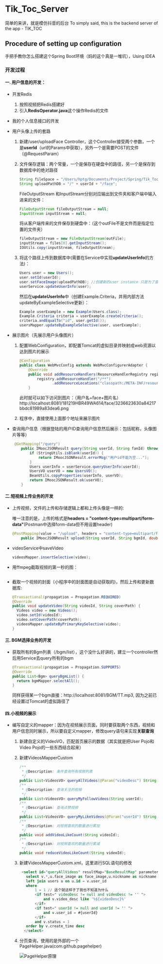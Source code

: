 # Tik_Toc_Server
简单的来讲，就是模仿抖音的后台
To simply said, this is the backend server of the app - TIK_TOC

## Procedure of setting up configuration 
手把手教你怎么搭建这个Spring Boot环境（妈的这个真是一堆坑），Using IDEA

### 开发过程

#### 一. 用户信息的开发：

* 开发Redis
  1. 按照视频把Redis搭建好
  2. 引入**RedisOperator.java**这个操作Redis的文件

* 我的个人信息接口的开发

* 用户头像上传的套路

  1. 新建/user/uploadFace Controller，这个Controller接受两个参数，一个是**userId**（url的Params中获取），另外一个是需要POST的文件（@RequestParam）

  2. 文件保存逻辑：两个常量，一个是保存在硬盘中的路径，另一个是保存到数据库中的绝对路径

     ```java
     String fileSpace = "/Users/hptg/Documents/Project/Spring/Tik_Toc/Resources";
     String uploadPathDB = "/" + userId + "/face";
     ```

     FileOutputStream 和InputStream分别对应输出到文件夹和客户端中输入进来的文件：

     ```java
     FileOutputStream fileOutputStream = null;
     InputStream inputStream = null;
     ```

     将从客户端传来的文件保存到硬盘中：（这个outFile不是文件而是指定位置的文件夹）

     ```java
     fileOutputStream = new FileOutputStream(outFile);
     inputStream = files[0].getInputStream();
     IOUtils.copy(inputStream, fileOutputStream);
     ```

  3. 将这个路径上传到数据库中(需要在Service中实现**updateUserInfo**的方法)：

     ```java
     Users user = new Users();
     user.setId(userId);
     user.setFaceImage(uploadPathDB); //创建新的user instance 只是为了查找出某个userId的user
     userService.updateUserInfo(user);
     ```

     然后在**updateUserInfo**中（创建Example.Criteria，并用内部方法updateByExampleSelective更新）：

     ```java
     Example userExample = new Example(Users.class);
     Example.Criteria criteria = userExample.createCriteria();
     criteria.andEqualTo("id", user.getId());
     usersMapper.updateByExampleSelective(user, userExample);
     ```

* 展示图片（先展示用户头像图片）

  1. 配置WebConfiguration，即配置Tomcat的虚拟目录并映射成web资源以达到图片的展示

     ```java
     @Configuration
     public class WebMvcConfig extends WebMvcConfigurerAdapter {
         @Override
         public void addResourceHandlers(ResourceHandlerRegistry registry) {
             registry.addResourceHandler("/**")
                 	.addResourceLocations("classpath:/META-INF/resources/").addResourceLocations("file:/Users/hptg/Documents/Project/Spring/Tik_Toc/Resources/");
         }
     
     ```

     此时就可以如下访问到图片：（用户名+face+图片名）
     http://localhost:8081/181219HBR49WA614/face/3236623630a84217bbdc81989a83dea6.png

  2. 程序中，直接使用上面那个地址来展示图片

* 查询用户信息（根据登陆的用户ID查询用户信息然后展示：包括昵称，头像图片等等）

  ```java
   @GetMapping("/query")
      public IMoocJSONResult query(String userId, String fanId) throws Exception {
          if (StringUtils.isBlank(userId)) {
              return IMoocJSONResult.errorMsg("用户id不能为空...");
          }
          Users userInfo = userService.queryUserInfo(userId);
          UsersVO userVO = new UsersVO();
          BeanUtils.copyProperties(userInfo, userVO);
          return IMoocJSONResult.ok(userVO);
      }
  ```



#### 二.短视频上传业务的开发

* 上传视频，文件的上传和存储逻辑上都和上传头像是一样的:

  唯一注意的是，上传的格式是**headers = "content-type=multipart/form-data"**(Postman中选择form-data但不用设置header)

  ```java
  @PostMapping(value = "/upload", headers = "content-type=multipart/form-data")
      public IMoocJSONResult upload(String userId, String bgmId, double videoSeconds, int videoWidth, int videoHeight, String desc, @ApiParam(value = "短视频", required = true) MultipartFile file) throws Exception
  ```

* videoService中saveVideo

  ```java
  videosMapper.insertSelective(video);
  ```

* 用ffmpeg截取视频的第一秒的图：

  ```java
  
  ```

* 截取一个视频的封面（小程序中的封面图是自动获取的)，然后上传和更新数据库:

  ```java
  @Transactional(propagation = Propagation.REQUIRED)
  @Override
  public void updateVideo(String videoId, String coverPath) {
  	Videos video = new Videos();
  	video.setId(videoId);
  	video.setCoverPath(coverPath);
  	videosMapper.updateByPrimaryKeySelective(video);
  }
  ```


#### 三. BGM选择业务的开发

* 获取所有的Bgm列表（/bgm/list），这个没什么好讲的，建立一个controller然后用Service去query所有的bgm

  ```java
  @Transactional(propagation = Propagation.SUPPORTS)
  @Override
  public List<Bgm> queryBgmList() {
  	return bgmMapper.selectAll();
  }
  ```

  同样获得某一个bgm直接：http://localhost:8081/BGM/TT.mp3, 因为之前已经设置过Tomcat的虚拟路径了


#### 四.小视频的展示

* 编写自定义的mapper：因为在视频展示页面，同时要获取两个东西，视频和用户信息同时展示，所以要自定义mapper，修改query语句来实现**关联查询**

  1. 新建自定义的VideoVO，匹配首页展示的数据（其实就是把User Pojo和Video Pojo的一些东西结合起来）

  2. 新建VideosMapperCustom

     ``` java
     /**
      * @Description: 条件查询所有视频列表
      */
     public List<VideosVO> queryAllVideos(@Param("videoDesc") String videoDesc,@Param("userId") String userId);
     /**
      * @Description: 查询关注的视频
      */
     public List<VideosVO> queryMyFollowVideos(String userId);
     /**
      * @Description: 查询点赞视频
      */
     public List<VideosVO> queryMyLikeVideos(@Param("userId") String userId);
     /**
      * @Description: 对视频喜欢的数量进行累加
      */
     public void addVideoLikeCount(String videoId);
     /**
      * @Description: 对视频喜欢的数量进行累减
      */
     public void reduceVideoLikeCount(String videoId);
     ```

  3. 新建VideosMapperCustom.xml，这里进行SQL语句的修改

     ```sql
      <select id="queryAllVideos" resultMap="BaseResultMap" parameterType="String">
       	select v.*,u.face_image as face_image,u.nickname as nickname from videos v
       	left join users u on u.id = v.user_id
       	where
       		1 = 1 // 这个就这样子了我也不知道为什么
       		<if test=" videoDesc != null and videoDesc != '' ">
       			and v.video_desc like '%${videoDesc}%'
       		</if>
       		<if test=" userId != null and userId != '' ">  
     			and v.user_id = #{userId}
     		</if>
       		and v.status = 1
       	order by v.create_time desc
       </select>
     ```

  4. 分页查询，使用的是外部的一个PageHelper.java(com.github.pagehelper)

     ![PageHelper原理](/Users/hptg/Documents/Project/Spring/Tik_Toc/Resources/PageHelper原理.png)

